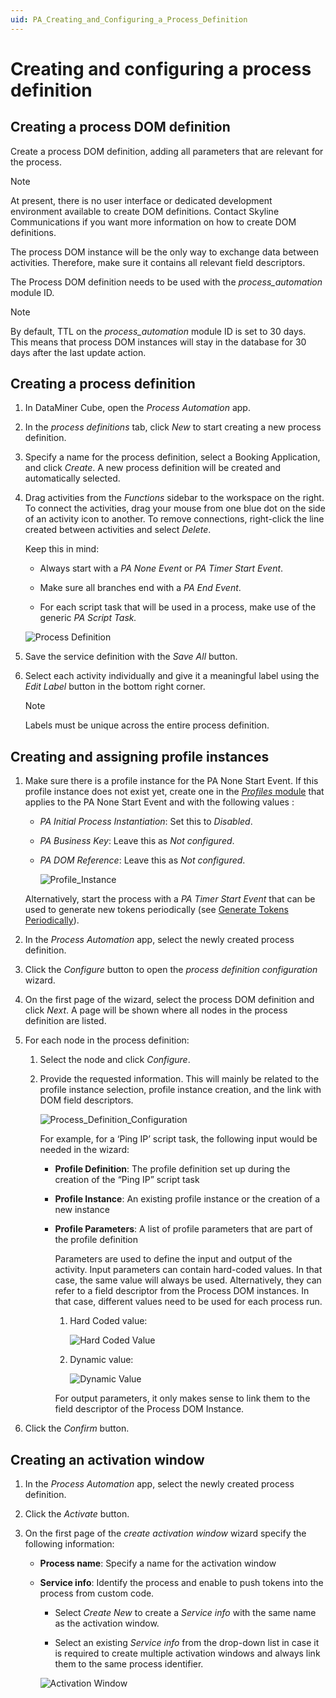 ```yaml
---
uid: PA_Creating_and_Configuring_a_Process_Definition
---
```


# Creating and configuring a process definition

## Creating a process DOM definition

Create a process DOM definition, adding all parameters that are relevant for the process.

> [!NOTE]
> At present, there is no user interface or dedicated development environment available to create DOM definitions. Contact Skyline Communications if you want more information on how to create DOM definitions.

The process DOM instance will be the only way to exchange data between activities. Therefore, make sure it contains all relevant field descriptors.

The Process DOM definition needs to be used with the *process_automation* module ID.

> [!NOTE]
> By default, TTL on the *process_automation* module ID is set to 30 days. This means that process DOM instances will stay in the database for 30 days after the last update action.

## Creating a process definition

1. In DataMiner Cube, open the *Process Automation* app.

1. In the *process definitions* tab, click *New* to start creating a new process definition.

1. Specify a name for the process definition, select a Booking Application, and click *Create*. A new process definition will be created and automatically selected.

1. Drag activities from the *Functions* sidebar to the workspace on the right. To connect the activities, drag your mouse from one blue dot on the side of an activity icon to another. To remove connections, right-click the line created between activities and select *Delete*.

   Keep this in mind:

   - Always start with a *PA None Event* or *PA Timer Start Event*.

   - Make sure all branches end with a *PA End Event*.

   - For each script task that will be used in a process, make use of the generic *PA Script Task.*

   ![Process Definition](~/user-guide/images/Process_Definition.png)

1. Save the service definition with the *Save All* button.

1. Select each activity individually and give it a meaningful label using the *Edit Label* button in the bottom right corner.

   > [!NOTE]
   > Labels must be unique across the entire process definition.

## Creating and assigning profile instances

1. Make sure there is a profile instance for the PA None Start Event. If this profile instance does not exist yet, create one in the [*Profiles* module](xref:The_Profiles_module) that applies to the PA None Start Event and with the following values :

   - *PA Initial Process Instantiation*: Set this to *Disabled*.
   - *PA Business Key*: Leave this as *Not configured*.
   - *PA DOM Reference*: Leave this as *Not configured*.

     ![Profile_Instance](~/user-guide/images/Profile_Instance.png)

   Alternatively, start the process with a *PA Timer Start Event* that can be used to generate new tokens periodically (see [Generate Tokens Periodically](xref:Pushing_Tokens_Into_A_Process#pushing-tokens-periodically)).

1. In the *Process Automation* app, select the newly created process definition.

1. Click the *Configure* button to open the *process definition configuration* wizard.

1. On the first page of the wizard, select the process DOM definition and click *Next*. A page will be shown where all nodes in the process definition are listed.

1. For each node in the process definition:

   1. Select the node and click *Configure*.

   1. Provide the requested information. This will mainly be related to the profile instance selection, profile instance creation, and the link with DOM field descriptors.

      ![Process_Definition_Configuration](~/user-guide/images/Process_Definition_Configuration.png)

      For example, for a ‘Ping IP’ script task, the following input would be needed in the wizard:

      - **Profile Definition**: The profile definition set up during the creation of the “Ping IP” script task

      - **Profile Instance**: An existing profile instance or the creation of a new instance

      - **Profile Parameters**: A list of profile parameters that are part of the profile definition

        Parameters are used to define the input and output of the activity. Input parameters can contain hard-coded values. In that case, the same value will always be used. Alternatively, they can refer to a field descriptor from the Process DOM instances. In that case, different values need to be used for each process run.

        1. Hard Coded value:

           ![Hard Coded Value](~/user-guide/images/Hard_Coded_Value.png)

        1. Dynamic value:

           ![Dynamic Value](~/user-guide/images/Dynamic_Value.png)

        For output parameters, it only makes sense to link them to the field descriptor of the Process DOM Instance.

1. Click the *Confirm* button.

## Creating an activation window

1. In the *Process Automation* app, select the newly created process definition.

1. Click the *Activate* button.

1. On the first page of the *create activation window* wizard specify the following information:

   - **Process name**: Specify a name for the activation window

   - **Service info**: Identify the process and enable to push tokens into the process from custom code.

     - Select *Create New* to create a *Service info* with the same name as the activation window.

     - Select an existing *Service info* from the drop-down list in case it is required to create multiple activation windows and always link them to the same process identifier.

     ![Activation Window](~/user-guide/images/Activation_Window.png)
